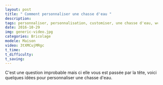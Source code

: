 ```yaml
---
layout: post
title: " Comment personnaliser une chasse d'eau "
description: 
tags: personnaliser, personnalisation, customiser, une chasse d'eau, wc, original, unique, décoration, déco, intérieure,
date: 2016-10-29 
img: generic-video.jpg
categories: Bricolage
modele: Maison
video: 3tXMCujMRgc
t_time:
t_difficulty:
t_saving:
---
```

C'est une question improbable mais ci elle vous est passée par la tête, voici quelques idées pour personnaliser une chasse d'eau.